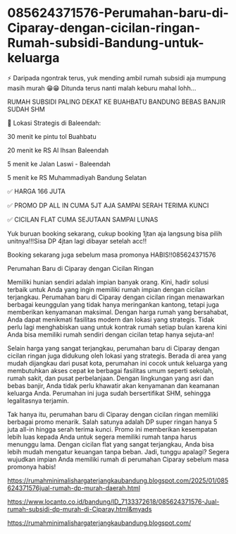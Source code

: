 # 085624371576-Perumahan-baru-di-Ciparay-dengan-cicilan-ringan-Rumah-subsidi-Bandung-untuk-keluarga
⚡️ Daripada ngontrak terus, yuk mending ambil rumah subsidi aja mumpung masih murah 😁😁
Ditunda terus nanti malah keburu mahal lohh...

RUMAH SUBSIDI PALING DEKAT KE BUAHBATU BANDUNG BEBAS BANJIR SUDAH SHM

🔸 Lokasi Strategis di Baleendah:

30 menit ke pintu tol Buahbatu

20 menit ke RS Al Ihsan Baleendah

5 menit ke Jalan Laswi - Baleendah

5 menit ke RS Muhammadiyah Bandung Selatan

✅ HARGA 166 JUTA

✅ PROMO DP ALL IN CUMA 5JT AJA SAMPAI SERAH TERIMA KUNCI

✅ CICILAN FLAT CUMA SEJUTAAN SAMPAI LUNAS

Yuk buruan booking sekarang, cukup booking 1jtan aja langsung bisa pilih unitnya!!!Sisa DP 4jtan lagi dibayar setelah acc!!

Booking sekarang juga sebelum masa promonya HABIS!!085624371576

Perumahan Baru di Ciparay dengan Cicilan Ringan

Memiliki hunian sendiri adalah impian banyak orang. Kini, hadir solusi terbaik untuk Anda yang ingin memiliki rumah impian dengan cicilan terjangkau. Perumahan baru di Ciparay dengan cicilan ringan menawarkan berbagai keunggulan yang tidak hanya meringankan kantong, tetapi juga memberikan kenyamanan maksimal. Dengan harga rumah yang bersahabat, Anda dapat menikmati fasilitas modern dan lokasi yang strategis. Tidak perlu lagi menghabiskan uang untuk kontrak rumah setiap bulan karena kini Anda bisa memiliki rumah sendiri dengan cicilan tetap hanya sejuta-an!

Selain harga yang sangat terjangkau, perumahan baru di Ciparay dengan cicilan ringan juga didukung oleh lokasi yang strategis. Berada di area yang mudah dijangkau dari pusat kota, perumahan ini cocok untuk keluarga yang membutuhkan akses cepat ke berbagai fasilitas umum seperti sekolah, rumah sakit, dan pusat perbelanjaan. Dengan lingkungan yang asri dan bebas banjir, Anda tidak perlu khawatir akan kenyamanan dan keamanan keluarga Anda. Perumahan ini juga sudah bersertifikat SHM, sehingga legalitasnya terjamin.

Tak hanya itu, perumahan baru di Ciparay dengan cicilan ringan memiliki berbagai promo menarik. Salah satunya adalah DP super ringan hanya 5 juta all-in hingga serah terima kunci. Promo ini memberikan kesempatan lebih luas kepada Anda untuk segera memiliki rumah tanpa harus menunggu lama. Dengan cicilan flat yang sangat terjangkau, Anda bisa lebih mudah mengatur keuangan tanpa beban. Jadi, tunggu apalagi? Segera wujudkan impian Anda memiliki rumah di perumahan Ciparay sebelum masa promonya habis!

https://rumahminimalishargaterjangkaubandung.blogspot.com/2025/01/085624371576jual-rumah-dp-murah-daerah.html

https://www.locanto.co.id/bandung/ID_7133372618/085624371576-Jual-rumah-subsidi-dp-murah-di-Ciparay.html&myads

https://rumahminimalishargaterjangkaubandung.blogspot.com/


